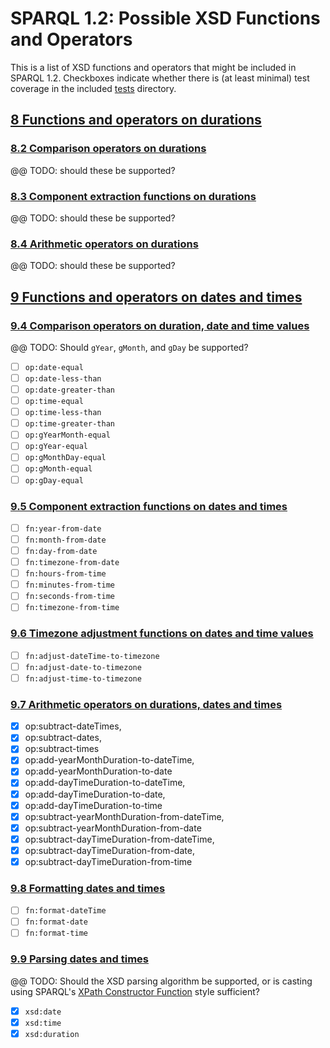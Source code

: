 # SPARQL 1.2: Possible XSD Functions and Operators

This is a list of XSD functions and operators that might be included in SPARQL 1.2.
Checkboxes indicate whether there is (at least minimal) test coverage in the included
[tests](../) directory.

## [8 Functions and operators on durations](https://www.w3.org/TR/xpath-functions/#durations)

### [8.2 Comparison operators on durations](https://www.w3.org/TR/xpath-functions/#comp.duration)

@@ TODO: should these be supported?

### [8.3 Component extraction functions on durations](https://www.w3.org/TR/xpath-functions/#component-extraction-durations)

@@ TODO: should these be supported?

### [8.4 Arithmetic operators on durations](https://www.w3.org/TR/xpath-functions/#duration-arithmetic)

@@ TODO: should these be supported?

## [9 Functions and operators on dates and times](https://www.w3.org/TR/xpath-functions/#dates-times)

### [9.4 Comparison operators on duration, date and time values](https://www.w3.org/TR/xpath-functions/#comp.datetime)

@@ TODO: Should `gYear`, `gMonth`, and `gDay` be supported?

- [ ] `op:date-equal`
- [ ] `op:date-less-than`
- [ ] `op:date-greater-than`
- [ ] `op:time-equal`
- [ ] `op:time-less-than`
- [ ] `op:time-greater-than`
- [ ] `op:gYearMonth-equal`
- [ ] `op:gYear-equal`
- [ ] `op:gMonthDay-equal`
- [ ] `op:gMonth-equal`
- [ ] `op:gDay-equal`

### [9.5 Component extraction functions on dates and times](https://www.w3.org/TR/xpath-functions/#component-extraction-dateTime)

- [ ]	`fn:year-from-date`
- [ ]	`fn:month-from-date`
- [ ]	`fn:day-from-date`
- [ ]	`fn:timezone-from-date`
- [ ]	`fn:hours-from-time`
- [ ]	`fn:minutes-from-time`
- [ ]	`fn:seconds-from-time`
- [ ]	`fn:timezone-from-time`

### [9.6 Timezone adjustment functions on dates and time values](https://www.w3.org/TR/xpath-functions/#timezone.functions)

- [ ] `fn:adjust-dateTime-to-timezone`
- [ ] `fn:adjust-date-to-timezone`
- [ ] `fn:adjust-time-to-timezone`

### [9.7 Arithmetic operators on durations, dates and times](https://www.w3.org/TR/xpath-functions/#dateTime-arithmetic)

- [x] op:subtract-dateTimes,
- [x] op:subtract-dates,
- [x] op:subtract-times
- [x] op:add-yearMonthDuration-to-dateTime,
- [x] op:add-yearMonthDuration-to-date
- [x] op:add-dayTimeDuration-to-dateTime,
- [x] op:add-dayTimeDuration-to-date,
- [x] op:add-dayTimeDuration-to-time
- [x] op:subtract-yearMonthDuration-from-dateTime,
- [x] op:subtract-yearMonthDuration-from-date
- [x] op:subtract-dayTimeDuration-from-dateTime,
- [x] op:subtract-dayTimeDuration-from-date,
- [x] op:subtract-dayTimeDuration-from-time

### [9.8 Formatting dates and times](https://www.w3.org/TR/xpath-functions/#formatting-dates-and-times)

- [ ] `fn:format-dateTime`
- [ ] `fn:format-date`
- [ ] `fn:format-time`

### [9.9 Parsing dates and times](https://www.w3.org/TR/xpath-functions/#parsing-dates-and-times)

@@ TODO: Should the XSD parsing algorithm be supported, or is casting using SPARQL's [XPath Constructor Function](https://www.w3.org/TR/sparql11-query/#FunctionMapping) style sufficient?

- [x]	`xsd:date`
- [x]	`xsd:time`
- [x]	`xsd:duration`
